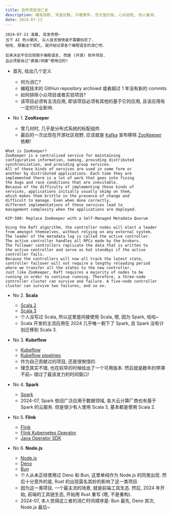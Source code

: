 ```yaml
---
title: 软件项目消亡史
description: 楼高目断, 天遥云黯, 只堪憔悴. 念兰堂红烛, 心长焰短, 向人垂泪.
date: 2024-07-13
---
```


```
2024-07-13 凌晨, 突发奇想~
当下 AI 热火朝天, 众人皆言很快就不需要码农了.
哈哈, 顺着这个契机, 就开始记录各个编程语言的消亡吧.

后来决定不仅仅局限于编程语言, 而是 (开源) 软件项目.
且必须是自己"直接/间接"使用过的!
```

- 首先, 给出几个定义
  - 何为消亡?
  - 编程技术的 GitHun repository archived
    或者超过 1 年没有新的 commits
  - 如何排除小众项目或者实验项目?
  - 该项目必须有主流应用, 即该项目必须有其他的基于它的应用,
    且该应用有一定的行业影响.

- No 1. __ZooKeeper__
  - 曾几何时, 几乎是分布式系统的标配组件.
  - 最后的一次出现在开源社区视野,
    应该就是
    [Kafka](https://github.com/apache/kafka)
    宣布移除
    [ZooKeeper](https://github.com/apache/zookeeper)
    依赖!

```
What is ZooKeeper?
ZooKeeper is a centralized service for maintaining
configuration information, naming, providing distributed
synchronization, and providing group services.
All of these kinds of services are used in some form or
another by distributed applications. Each time they are
implemented there is a lot of work that goes into fixing
the bugs and race conditions that are inevitable.
Because of the difficulty of implementing these kinds of
services, applications initially usually skimp on them,
which makes them brittle in the presence of change and
difficult to manage. Even when done correctly,
different implementations of these services lead to
management complexity when the applications are deployed.
```

```
KIP-500: Replace ZooKeeper with a Self-Managed Metadata Quorum

Using the Raft algorithm, the controller nodes will elect a leader
from amongst themselves, without relying on any external system.
The leader of the metadata log is called the active controller.
The active controller handles all RPCs made by the brokers.
The follower controllers replicate the data that is written to
the active controller and serve as hot standbys if the active
controller fails.
Because the controllers will now all track the latest state,
controller failover will not require a lengthy reloading period
where we transfer all the states to the new controller.
Just like ZooKeeper, Raft requires a majority of nodes to be
running in order to continue running. Therefore, a three-node
controller cluster can survive one failure. A five-node controller
cluster can survive two failures, and so on.
```

- No 2. __Scala__
  - [Scala 2](https://github.com/scala/scala)
  - [Scala 3](https://github.com/scala/scala3)
  - 个人没写过 Scala, 所以这里是间接使用 Scala,
    嗯, 因为 Spark, 哈哈~
  - Scala 开发的主流应用在 2024 几乎唯一剩下了 Spark,
    且 Spark 没有计划迁移到 Scala 3.

- No 3. __Kubeflow__
  - [Kubeflow](https://github.com/kubeflow/kubeflow)
  - [Kubeflow pipelines](https://github.com/kubeflow/pipelines)
  - 作为自己贡献过的项目, 还是很惋惜的.
  - 理念其实不错, 也在较早的时候给出了一个可用版本.
    然后就是数年的停滞不前~ 错过了最该发力的时间窗口!

- No 4. __Spark__
  - [Spark](https://github.com/apache/spark)
  - 2024-07, Spark 依旧广泛应用于数据领域,
    各大云计算厂商也有基于 Spark 的云服务.
    但是很少有人使用 Scala 3, 基本都是使用 Scala 2.

- No 5. __Flink__
  - [Flink](https://github.com/apache/flink)
  - [Flink Kubernetes Operator](https://github.com/apache/flink-kubernetes-operator)
  - [Java Operator SDK](https://github.com/operator-framework/java-operator-sdk)

- No 6. __Node.js__
  - [Node.js](https://github.com/nodejs/node)
  - [Deno](https://github.com/denoland/deno)
  - [Bun](https://github.com/oven-sh/bun)
  - 个人从未正经使用过 Deno 和 Bun, 这里单纯作为 Node.js 的同类出现.
    然后十分意外的是, Rust 的出现莫名其妙的影响了这一类项目.
  - 因为这一类项目, 一个最主流的场景, 就是前端工具生态. 然后, 2024 年开始,
    前端的工具链生态, 开始用 Rust 重写 (嗯, 不是重构).
  - 2024-07, 本人觉得这三者的消亡时间顺序是:
    Bun 最先, Deno 其次, Node.js 最后~

